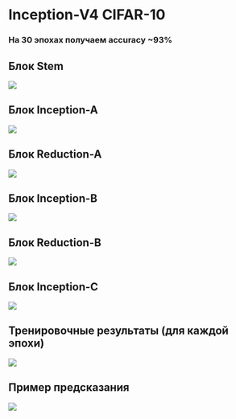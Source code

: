 # Inception-V4 CIFAR-10

### На 30 эпохах получаем accuracy ~93%

## Блок Stem
![](https://github.com/beryanow/neural_networks_labs/blob/master/Lab_5%20(Inception-V4)/images/Stem%20Block.png?raw=true)

## Блок Inception-A
![](https://github.com/beryanow/neural_networks_labs/blob/master/Lab_5%20(Inception-V4)/images/Inception-A%20Block.png?raw=true)

## Блок Reduction-A
![](https://github.com/beryanow/neural_networks_labs/blob/master/Lab_5%20(Inception-V4)/images/Reduction-A%20Block.png?raw=true)

## Блок Inception-B
![](https://github.com/beryanow/neural_networks_labs/blob/master/Lab_5%20(Inception-V4)/images/Inception-B%20Block.png?raw=true)

## Блок Reduction-B
![](https://github.com/beryanow/neural_networks_labs/blob/master/Lab_5%20(Inception-V4)/images/Reduction-B%20Block.png?raw=true)

## Блок Inception-C
![](https://github.com/beryanow/neural_networks_labs/blob/master/Lab_5%20(Inception-V4)/images/Inception-C%20Block.png?raw=true)

## Тренировочные результаты (для каждой эпохи)
![](https://github.com/beryanow/neural_networks_labs/blob/master/Lab_5%20(Inception-V4)/images/Training%20Logs.png?raw=true)

## Пример предсказания
![](https://github.com/beryanow/neural_networks_labs/blob/master/Lab_5%20(Inception-V4)/images/Prediction%20Example.png?raw=true)
